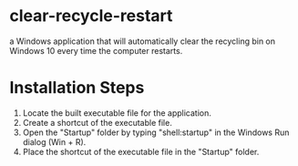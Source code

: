 # clear-recycle-restart
a Windows application that will automatically clear the recycling bin on Windows 10 every time the computer restarts.

# Installation Steps

1. Locate the built executable file for the application.
2. Create a shortcut of the executable file.
3. Open the "Startup" folder by typing "shell:startup" in the Windows Run dialog (Win + R).
4. Place the shortcut of the executable file in the "Startup" folder.
